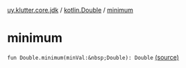[uy.klutter.core.jdk](../index.md) / [kotlin.Double](index.md) / [minimum](.)


# minimum
`fun Double.minimum(minVal:&nbsp;Double): Double` [(source)](https://github.com/kohesive/klutter/blob/master/core-jdk6/src/main/kotlin/uy/klutter/core/jdk/Numbers.kt#L26)



